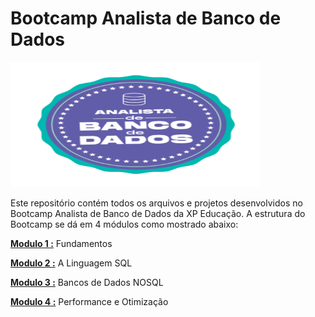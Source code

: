 # Bootcamp Analista de Banco de Dados 


<img src="xpe_abd_badge.svg" width="400" height="200" class="center" />


Este repositório contém todos os arquivos e projetos desenvolvidos 
no Bootcamp Analista de Banco de Dados da XP Educação. A estrutura 
do Bootcamp se dá em 4 módulos como mostrado abaixo:

**[Modulo 1 :](./Modulo_1)** Fundamentos

**[Modulo 2 :](./Modulo_2)** A Linguagem SQL

**[Modulo 3 :](./Modulo_3)**  Bancos de Dados NOSQL

**[Modulo 4 :](./Modulo_4)** Performance e Otimização
